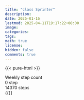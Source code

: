 ```yaml
---
title: "class Sprinter"
description: 
date: 2025-01-16
lastmod: 2025-04-11T19:17:22+08:00
image: 
categories: 
tags: 
math: true
license: 
hidden: false
comments: true
---
```

{{< pure-html >}}
<div class="chart-wrap vertical">
  <div class="title">Weekly step count</div>
  <div class="grid">
    <div class="bottom"> 0 step </div>
    <div class="bar" style="--bar-value:4%;" data-name="626" title="04-05"></div>
    <div class="bar" style="--bar-value:97%;" data-name="13999" title="04-06"></div>
    <div class="bar" style="--bar-value:100%;" data-name="14370" title="04-07"></div>
    <div class="bar" style="--bar-value:65%;" data-name="9343" title="04-08"></div>
    <div class="bar" style="--bar-value:6%;" data-name="837" title="04-09"></div>
    <div class="bar" style="--bar-value:79%;" data-name="11392" title="04-10"></div>
    <div class="bar" style="--bar-value:23%;" data-name="3315" title="04-11"></div>
<div class="top"> 14370 steps </div>
  </div>
</div>
{{</ pure-html >}}